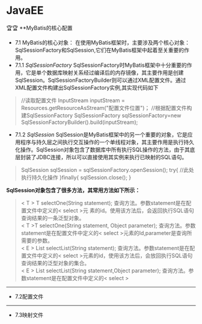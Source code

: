 # JavaEE
🏆🏆
**MyBatis的核心配置

 - 7.1 MyBatis的核心对象：
        在使用MyBatis框架时，主要涉及两个核心对象：SqlSessionFactory和SqlSession,它们在MyBatis框架中起着至关重要的作用。
- 7.1.1 *SqlSessionFactory*
    SqlSessionFactory时MyBatis框架中十分重要的作用，它是单个数据库映射关系经过编译后的内存镜像，其主要作用是创建SqlSession。SqlSessionFactoryBuilder则可以通过XML配置文件。通过XML配置文件构建出SqlSessionFactory实例,其实现代码如下
>//读取配置文件
InputStream inputStream = Resources.getResourceAsStream("配置文件位置")；
//根据配置文件构建SqlSessionFactory
SqlSessionFactory sqlSessionFactory=new SqlSessionFactoryBuilder().build(inputStream);

- 7.1.2 *SqlSession*
   SqlSession是MyBatis框架中的另一个重要的对象，它是应用程序与持久层之间执行交互操作的一个单线程对象，其主要作用是执行持久化操作。SqlSession对象包含了数据库中所有执行SQL操作的方法，由于其底层封装了JDBC连接，所以可以直接使用其实例来执行已映射的SQL语句。
> SqlSession sqlSession = sqlSessionFactory.openSession();
try{
    //此处执行持久化操作
}finally{
    sqlSession.close();
}

  **SqlSession对象包含了很多方法，其常用方法如下所示：**
> < T > T selectOne(String statement);
    查询方法。参数statement是在配置文件中定义的< select >元
素的id。使用该方法后，会返回执行SQL语句查询结果的一条泛型对象。<BR>
 < T >T selectOne(String statement, Object parameter);
    查询方法。参数statement是在配置文件中定义的< select >元素的Id,parameter是查询所需要的参数。<BR>
< E > List<E> selectList(String statement);
    查询方法。参数statement是在配置文件中定义的< select  >元素的id，使用该方法后，会放回执行SQL语句查询结果的泛型对象的集合。<BR> 
< E >  List<E> selectList(String statement,Object parameter);
    查询方法。参数statement是在配置文件中定义的< select >


---
 - 7.2配置文件

---
  - 7.3映射文件
